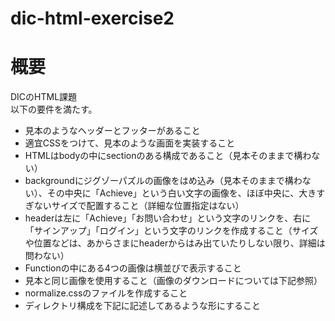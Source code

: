 # dic-html-exercise2

# 概要
DICのHTML課題  
以下の要件を満たす。
- 見本のようなヘッダーとフッターがあること
- 適宜CSSをつけて、見本のような画面を実装すること
- HTMLはbodyの中にsectionのある構成であること（見本そのままで構わない）
- backgroundにジグゾーパズルの画像をはめ込み（見本そのままで構わない）、その中央に「Achieve」という白い文字の画像を、ほぼ中央に、大きすぎないサイズで配置すること（詳細な位置指定はない）
- headerは左に「Achieve」「お問い合わせ」という文字のリンクを、右に「サインアップ」「ログイン」という文字のリンクを作成すること（サイズや位置などは、あからさまにheaderからはみ出ていたりしない限り、詳細は問わない）
- Functionの中にある4つの画像は横並びで表示すること
- 見本と同じ画像を使用すること（画像のダウンロードについては下記参照）
- normalize.cssのファイルを作成すること
- ディレクトリ構成を下記に記述してあるような形にすること